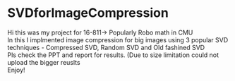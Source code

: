 # SVDforImageCompression
Hi this was my project for 16-811-> Popularly Robo math in CMU <br/>
In this I implmented image compression for big images using 3 popular SVD techniques - Compressed SVD, Random SVD and Old fashined SVD <br/>
Pls check the PPT and report for results. (Due to size limitation could not upload the bigger reuslts <br/>
Enjoy!

